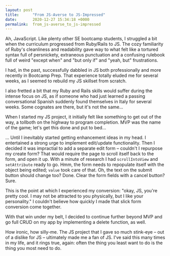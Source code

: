 ```yaml
---
layout: post
title:      "From JS-Averse to JS-Impressed"
date:       2020-12-27 15:34:18 +0000
permalink:  from_js-averse_to_js-impressed
---
```



Ah, JavaScript. Like plenty other SE bootcamp students, I struggled a bit when the curriculum progressed from Ruby/Rails to JS. The cozy familiarity of Ruby's cleanliness and readability gave way to what felt like a tortured syntax full of persnickety, extraneous punctuation and a confusing rulebook full of weird "except when" and "but only if" and "yeah, but" frustrations. 

I had, in the past, successfully dabbled in JS both professionally and more recently in Bootcamp Prep. That experience totally eluded me for several weeks, as I seemed to rebuild my JS skillset from scratch. 

I also fretted a bit that my Ruby and Rails skills would suffer during the intense focus on JS, as if someone who had just learned a passing conversational Spanish suddenly found themselves in Italy for several weeks. Some cognates are there, but it's not the same... 

When I started my JS project, it initially felt like something to get out of the way, a tollboth on the highway to program completion. MVP was the name of the game; let's get this done and put to bed...

... Until I inevitably started getting enhancement ideas in my head. I entertained a strong urge to implement edit/update functionality. Then I decided it was impractial to add a separate edit form – couldn't I repurpose my create form? That would require the page to scroll itself back to the form, and open it up. With a minute of research I had ` scrollIntoView ` and ` setAttribute ` ready to go. Hmm, the form needs to repopulate itself with the object being edited; ` value ` took care of that. Oh, the text on the submit button should change too? Done. Clear the form fields with a cancel button? Sure.

This is the point at which I experienced my conversion: "okay, JS, you're pretty cool. I may not be attracted to you physically, but I like your personality." I couldn't believe how quickly I made that slick form conversion come together.

With that win under my belt, I decided to continue further beyond MVP and go full CRUD on my app by implementing a delete function, as well. 

How ironic, how silly-me. The JS project that I gave so much stink-eye – out of a dislike for JS – ultimately made me a fan of JS. I've said this many times in my life, and it rings true, again: often the thing you least want to do is the thing you most need to do.


